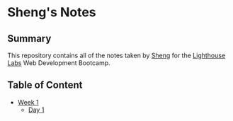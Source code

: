 # Sheng's Notes

## Summary
This repository contains all of the notes taken by [Sheng](https://github.com/ShengjenChiu) for the [Lighthouse Labs](https://www.lighthouselabs.ca) Web Development Bootcamp.

## Table of Content
* [Week 1](/Week_1)
  * [Day 1](/Week_1/Day_1/)